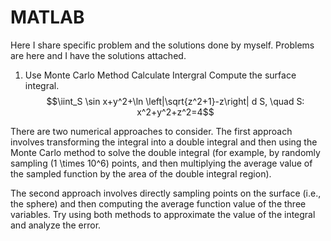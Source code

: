 # MATLAB
Here I share specific problem and the solutions done by myself. Problems are here and I have the solutions attached.

1. Use Monte Carlo Method Calculate Intergral
Compute the surface integral.
$$\iint_S \sin x+y^2+\ln \left|\sqrt{z^2+1}-z\right| d S, \quad S: x^2+y^2+z^2=4$$

There are two numerical approaches to consider. The first approach involves transforming the integral into a double integral and then using the Monte Carlo method to solve the double integral (for example, by randomly sampling \(1 \times 10^6\) points, and then multiplying the average value of the sampled function by the area of the double integral region). 

The second approach involves directly sampling points on the surface (i.e., the sphere) and then computing the average function value of the three variables. Try using both methods to approximate the value of the integral and analyze the error.
